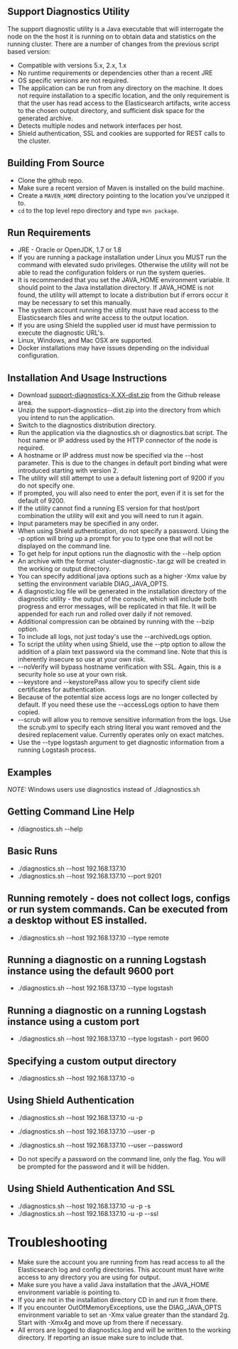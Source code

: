 ## Support Diagnostics Utility
The support diagnostic utility is a Java executable that will interrogate the node on the the host it is running on to obtain data and statistics on the running cluster.  There are a number of changes from the previous script based version:

* Compatible with versions 5.x, 2.x, 1.x
* No runtime requirements or dependencies other than a recent JRE
* OS specific versions are not required.
* The application can be run from any directory on the machine.  It does not require installation to a specific location, and the only requirement is that the user has read access to the Elasticsearch artifacts, write access to the chosen output directory, and sufficient disk space for the generated archive.
* Detects multiple nodes and network interfaces per host.
* Shield authentication, SSL and cookies are supported for REST calls to the cluster.

## Building From Source
* Clone the github repo.
* Make sure a recent version of Maven is installed on the build machine. 
* Create a `MAVEN_HOME` directory pointing to the location you've unzipped it to.
* `cd` to the top level repo directory and type `mvn package`.

## Run Requirements
* JRE - Oracle or OpenJDK, 1.7 or 1.8
* If you are running a package installation under Linux you MUST run the command with elevated sudo privileges. Otherwise the utility will not be able to read the configuration folders or run the system queries.
* It is recommended that you set the JAVA_HOME environment variable.  It should point to the Java installation directory.  If JAVA_HOME is not found, the utility will attempt to locate a distribution but if errors occur it may be necessary to set this manually.
* The system account running the utility must have read access to the Elasticsearch files and write access to the output location.
* If you are using Shield the supplied user id must have permission to execute the diagnostic URL's.
* Linux, Windows, and Mac OSX are supported.
* Docker installations may have issues depending on the individual configuration.

## Installation And Usage Instructions
* Download [support-diagnostics-X.XX-dist.zip](https://github.com/elastic/elasticsearch-support-diagnostics/releases/latest) from the Github release area.
* Unzip the support-diagnostics-<version>-dist.zip into the directory from which you intend to run the application.
* Switch to the diagnostics distribution directory.
* Run the application via the diagnostics.sh or diagnostics.bat script. The host name or IP address used by the HTTP connector of the node is required.
* A hostname or IP address must now be specified via the --host parameter. This is due to the changes in default port binding what were introduced starting with version 2.
* The utility will still attempt to use a default listening port of 9200 if you do not specify one.
* If prompted, you will also need to enter the port, even if it is set for the default of 9200.
* If the utility cannot find a running ES version for that host/port combination the utility will exit and you will need to run it again.
* Input parameters may be specified in any order.
* When using Shield authentication, do not specify a password.  Using the -p option will bring up a prompt for you to type one that will not be displayed on the command line.
* To get help for input options run the diagnostic with the --help option
* An archive with the format <cluster name>-cluster-diagnostic-<Date Time Stamp>.tar.gz will be created in the working or output directory.
* You can specify additional java options such as a higher -Xmx value by setting the environment variable DIAG_JAVA_OPTS.
* A diagnostic.log file will be generated in the installation directory of the diagnostic utility - the output of the console, which will include both progress and error messages, will be replicated in that file.  It will be appended for each run and rolled over daily if not removed.
* Additional compression can be obtained by running with the --bzip option.
* To include all logs, not just today's use the --archivedLogs option.
* To script the utility when using Shield, use the --ptp option to allow the addition of a plain text password via the command line.  Note that this is inherently insecure so use at your own risk.
* --noVerify will bypass hostname verification with SSL. Again, this is a security hole so use at your own risk.
* --keystore and --keystorePass allow you to specify client side certificates for authentication.
* Because of the potential size access logs are no longer collected by default. If you need these use the --accessLogs option to have them copied.
* --scrub will allow you to remove sensitive information from the logs. Use the scrub.yml to specify each string literal you want removed and the desired replacement value. Currently operates only on exact matches.
* Use the --type logstash argument to get diagnostic information from a running Logstash process.

## Examples
 *NOTE:* Windows users use diagnostics instead of ./diagnostics.sh

## Getting Command Line Help
 * /diagnostics.sh --help

## Basic Runs
  * ./diagnostics.sh --host 192.168.137.10
  * ./diagnostics.sh --host 192.168.137.10 --port 9201

## Running remotely - does not collect logs, configs or run system commands.  Can be executed from a desktop without ES installed.
  * ./diagnostics.sh --host 192.168.137.10 --type remote

## Running a diagnostic on a running Logstash instance using the default 9600 port
  * ./diagnostics.sh --host 192.168.137.10 --type logstash
  
## Running a diagnostic on a running Logstash instance using a custom port
  * ./diagnostics.sh --host 192.168.137.10 --type logstash - port 9600

## Specifying a custom output directory
  *  ./diagnostics.sh --host 192.168.137.10 -o <full path to output directory>

## Using Shield Authentication
  * ./diagnostics.sh --host 192.168.137.10 -u <your username> -p
  * ./diagnostics.sh --host 192.168.137.10 --user <your username> -p
  * ./diagnostics.sh --host 192.168.137.10 --user <your username> --password

  * Do not specify a password on the command line, only the flag.  You will be prompted for the password and it will be hidden.

## Using Shield Authentication And SSL
  * ./diagnostics.sh --host 192.168.137.10 -u <your username> -p -s
  * ./diagnostics.sh --host 192.168.137.10 -u <your username> -p --ssl

# Troubleshooting
  * Make sure the account you are running from has read access to all the Elasticsearch log and config directories.  This account must have write access to any directory you are using for output.
  * Make sure you have a valid Java installation that the JAVA_HOME environment variable is pointing to.
  * If you are not in the installation directory CD in and run it from there.
  * If you encounter OutOfMemoryExceptions, use the DIAG_JAVA_OPTS environment variable to set an -Xmx value greater than the standard 2g.  Start with -Xmx4g and move up from there if necessary.
  * All errors are logged to diagnostics.log and will be written to the working directory.  If reporting an issue make sure to include that.
